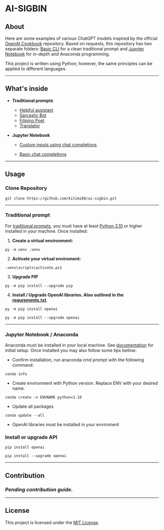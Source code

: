 # AI-SIGBIN

## About

Here are some examples of various ChatGPT models inspired by the official [OpenAI Cookbook](https://github.com/openai/openai-cookbook) repository. 
Based on requests, this repository has two separate folders: [Basic CLI](./prompt%20examples/) for a clean traditional prompt and [Jupyter Notebook](./examples/) for in-depth and Anaconda programming.

This project is written using Python; however, the same principles can be applied to different languages.

---
## What's inside
* **Traditional prompts**
  - [Helpful assistant](./prompt%20examples/helpful.py)
  - [Sarcastic Bot](/prompt%20examples/sarcastic.py)
  - [Filipino Poet](./prompt%20examples/filipino_poet.py)
  - [Translator](./prompt%20examples/transalator.py)

* **Jupyter Notebook**
    - [Custom inputs using chat completions](./examples/custom_gpt_turbo.ipynb)
    
    - [Basic chat completions](./examples/chat_completions.ipynb)

---
## Usage
### Clone Repository

```
git clone https://github.com/kitimi88/ai-sigbin.git
```
---
### Traditional prompt

For [traditional prompts](./prompt%20examples/), you must have at least [Python 3.10](https://www.python.org/downloads/) or higher installed in your machine. Once installed:

1. **Create a virtual environment:**
```
py -m venv .venv
```
2. **Activate your virtual enviroment:**
```
.venv\scripts\activate.ps1 
```
3. **Upgrade PIP**
```
py -m pip install --upgrade pip
```
4. **Install / Upgrade OpenAI libraries. Also outlined in the [requrements.txt](./requirements.txt).**
```
py -m pip install openai
```

```
py -m pip install --upgrade openai
```
---
### Jupyter Notebook / Anaconda

Anaconda must be installed in your local machine. See [documentation](https://conda.io/projects/conda/en/latest/user-guide/install/index.html) for initial setup. Once installed you may also follow some tips bellow:

- Confirm installation, run anaconda cmd prompt with the following command:
```
conda info
```

- Create environment with Python version. Replace ENV with your desired name.
```
conda create -n ENVNAME python=3.10
```
- Update all packages
```
conda update --all
```
- OpenAI libraries must be installed in your enviroment

### Install or upgrade API
```
pip install openai
```

```
pip install --upgrade openai
```

---
## Contribution

### *Pending contribution guide.*
---
## License
This project is licensed under the [MIT License](./LICENSE).
